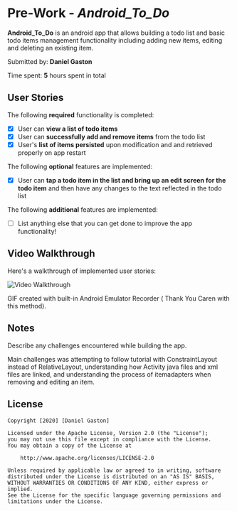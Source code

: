 # Pre-Work - *Android_To_Do*

**Android_To_Do** is an android app that allows building a todo list and basic todo items management functionality including adding new items, editing and deleting an existing item.

Submitted by: **Daniel Gaston**

Time spent: **5** hours spent in total

## User Stories

The following **required** functionality is completed:

* [x] User can **view a list of todo items**
* [x] User can **successfully add and remove items** from the todo list
* [x] User's **list of items persisted** upon modification and and retrieved properly on app restart

The following **optional** features are implemented:

* [x] User can **tap a todo item in the list and bring up an edit screen for the todo item** and then have any changes to the text reflected in the todo list

The following **additional** features are implemented:

* [ ] List anything else that you can get done to improve the app functionality!

## Video Walkthrough

Here's a walkthrough of implemented user stories:

<img src='Pre-Work Walkthrough.gif' title='Video Walkthrough' width='' alt='Video Walkthrough' />

GIF created with built-in Android Emulator Recorder ( Thank You Caren with this method).

## Notes

Describe any challenges encountered while building the app.

Main challenges was attempting to follow tutorial with ConstraintLayout instead of RelativeLayout, understanding how Activity java files and xml files are linked, and understanding the process of itemadapters when removing and editing an item.

## License

    Copyright [2020] [Daniel Gaston]

    Licensed under the Apache License, Version 2.0 (the "License");
    you may not use this file except in compliance with the License.
    You may obtain a copy of the License at

        http://www.apache.org/licenses/LICENSE-2.0

    Unless required by applicable law or agreed to in writing, software
    distributed under the License is distributed on an "AS IS" BASIS,
    WITHOUT WARRANTIES OR CONDITIONS OF ANY KIND, either express or implied.
    See the License for the specific language governing permissions and
    limitations under the License.
